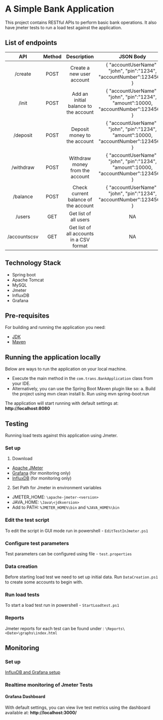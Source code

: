 
# A Simple Bank Application
This project contains RESTful APIs to perform basic bank operations. It also have jmeter tests to run a load test against the application.

## List of endpoints
|      API     | Method |                Description               |                                        JSON Body                                       |
|:------------:|:------:|:----------------------------------------:|:--------------------------------------------------------------------------------------:|
| /create      | POST   | Create a new user account                | { "accountUserName" : "john", "pin":"1234", "accountNumber":12345678 }                |
| /init        | POST   | Add an initial balance to the account    | { "accountUserName" : "john", "pin":"1234", "amount":10000, "accountNumber":12345678 } |
| /deposit     | POST   | Deposit money to the account             | { "accountUserName" : "john", "pin":"1234", "amount":10000, "accountNumber":12345678 } |
| /withdraw    | POST   | Withdraw money from the account          | { "accountUserName" : "john", "pin":"1234", "amount":10000, "accountNumber":12345678 } |
| /balance     | POST   | Check current balance of the account     | { "accountUserName" : "john", "pin":"1234", "accountNumber":12345678 }                 |
| /users       | GET    | Get list of all users                    | NA                                                                                     |
| /accountscsv | GET    | Get list of all accounts in a CSV format | NA                                                                                     |

## Technology Stack
* Spring boot
* Apache Tomcat
* MySQL
* Jmeter
* InfluxDB
* Grafana

## Pre-requisites
For building and running the application you need:
* [JDK](https://www.oracle.com/java/technologies/javase/javase-jdk8-downloads.html)
* [Maven ](https://maven.apache.org/download.cgi?Preferred=ftp://ftp.osuosl.org/pub/apache/)

## Running the application locally
Below are ways to run the application on your local machine. 

 - Execute the main method in the `com.trans.BankApplication` class from your IDE.
- Alternatively, you can use the Spring Boot Maven plugin like so:
	a. Build the project using mvn clean install
	b. Run using mvn spring-boot:run

The application will start running with default settings at: **http://localhost:8080**

## Testing
Running load tests against this application using Jmeter.
### Set up
1. Download
 * [Apache JMeter](https://jmeter.apache.org/download_jmeter.cgi)
 * [Grafana](https://grafana.com/grafana/download) (for monitoring only)
 * [InfluxDB](https://portal.influxdata.com/downloads/) (for monitoring only)

2. Set Path for Jmeter in environment variables
* JMETER_HOME: `\apache-jmeter-<version>`
* JAVA_HOME:		 `\Java\<jdkversion>`
* Add to PATH:  `%JMETER_HOME%\bin` and `%JAVA_HOME%\bin`
### Edit the test script
To edit the script in GUI mode run in powershell - `EditTestInJmeter.ps1`
### Configure test parameters
Test parameters can be configured using file - `test.properties`
### Data creation
Before starting load test we need to set up initial data. Run `DataCreation.ps1` to create some accounts to begin with.
### Run load tests
To start a load test run in powershell - `StartLoadtest.ps1`
### Reports
Jmeter reports for each test can be found under : `\Reports\<Date>\graphs\index.html`

## Monitoring
### Set up
[InfluxDB and Grafana setup](https://www.linkedin.com/pulse/jmeter-integration-grafanainfluxdb-real-time-monitoring-ashish-khole/?articleId=6667441580867235840)

### Realtime monitoring of Jmeter Tests
#### Grafana Dashboard
With default settings, you can view live test metrics using the dashboard available at: **http://localhost:3000/**
